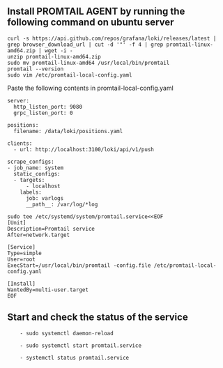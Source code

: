 ## Install PROMTAIL AGENT by running the following command on ubuntu server
```
curl -s https://api.github.com/repos/grafana/loki/releases/latest | grep browser_download_url | cut -d '"' -f 4 | grep promtail-linux-amd64.zip | wget -i -
unzip promtail-linux-amd64.zip
sudo mv promtail-linux-amd64 /usr/local/bin/promtail
promtail --version
sudo vim /etc/promtail-local-config.yaml
```
Paste the following contents in promtail-local-config.yaml 
```
server:
  http_listen_port: 9080
  grpc_listen_port: 0

positions:
  filename: /data/loki/positions.yaml

clients:
  - url: http://localhost:3100/loki/api/v1/push

scrape_configs:
- job_name: system
  static_configs:
  - targets:
      - localhost
    labels:
      job: varlogs
      __path__: /var/log/*log

```
```
sudo tee /etc/systemd/system/promtail.service<<EOF
[Unit]
Description=Promtail service
After=network.target

[Service]
Type=simple
User=root
ExecStart=/usr/local/bin/promtail -config.file /etc/promtail-local-config.yaml

[Install]
WantedBy=multi-user.target
EOF
```
## Start and check the status of the service 

        - sudo systemctl daemon-reload

        - sudo systemctl start promtail.service

        - systemctl status promtail.service

